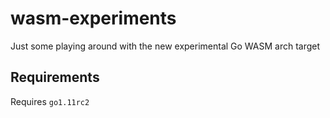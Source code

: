 # wasm-experiments

Just some playing around with the new experimental Go WASM arch target

## Requirements

Requires `go1.11rc2`
